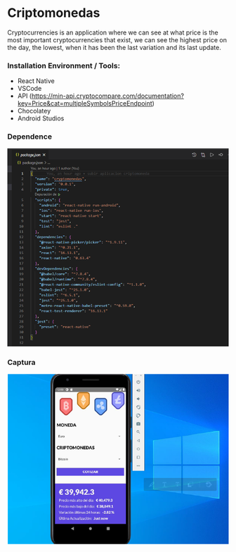 # Criptomonedas

Cryptocurrencies is an application where we can see at what price is the most important cryptocurrencies that exist, we can see the highest price on the day, the lowest, when it has been the last variation and its last update.



### Installation Environment / Tools:
* React Native
* VSCode
* API (https://min-api.cryptocompare.com/documentation?key=Price&cat=multipleSymbolsPriceEndpoint)
* Chocolatey
* Android Studios

### Dependence
![Dependencias](imagenes/dependencias.png)

### Captura
![Interfaz](imagenes/interfaz.png)
